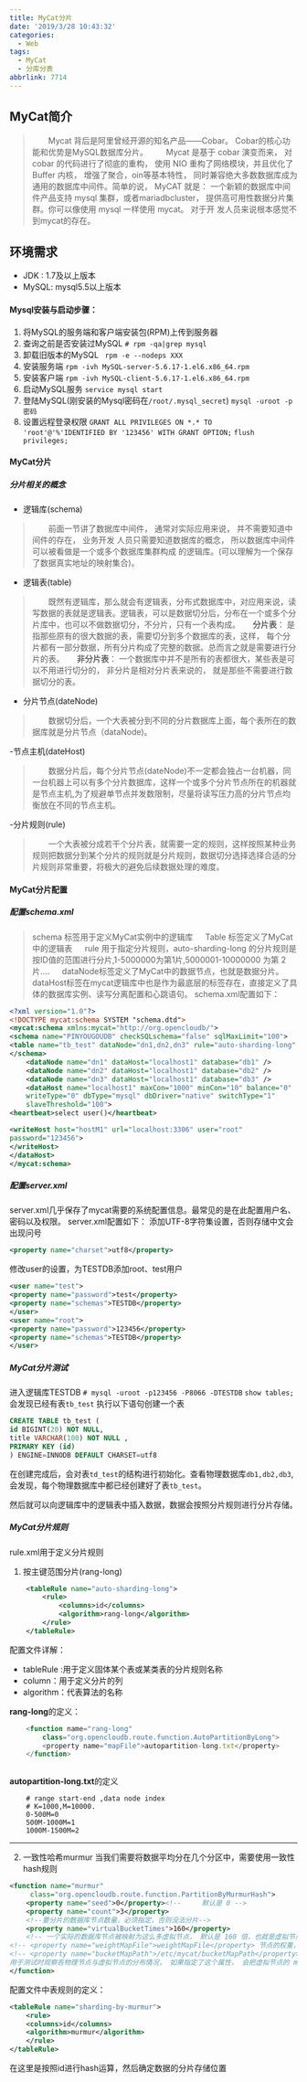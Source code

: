 ```yaml
---
title: MyCat分片
date: '2019/3/28 10:43:32'
categories:
  - Web
tags:
  - MyCat
  - 分库分表
abbrlink: 7714
---
```



## MyCat简介
>&emsp;&emsp;Mycat 背后是阿里曾经开源的知名产品——Cobar。 Cobar的核心功能和优势是MySQL数据库分片。
&emsp;&emsp;Mycat 是基于 cobar 演变而来， 对 cobar 的代码进行了彻底的重构， 使用 NIO 重构了网络模块，并且优化了Buffer 内核， 增强了聚合，oin等基本特性， 同时兼容绝大多数数据库成为通用的数据库中间件。简单的说， MyCAT 就是： 一个新颖的数据库中间件产品支持 mysql 集群，或者mariadbcluster， 提供高可用性数据分片集群。你可以像使用 mysql 一样使用 mycat。 对于开
发人员来说根本感觉不到mycat的存在。

<!--more-->

## 环境需求

- JDK :  1.7及以上版本
- MySQL: mysql5.5以上版本

#### Mysql安装与启动步骤：

 1. 将MySQL的服务端和客户端安装包(RPM)上传到服务器
 2. 查询之前是否安装过MySQL
 ` # rpm -qa|grep mysql `
 3. 卸载旧版本的MySQL
 ` rpm -e --nodeps XXX`
 4. 安装服务端
 `rpm -ivh MySQL-server-5.6.17-1.el6.x86_64.rpm`
 5. 安装客户端
 `rpm -ivh MySQL-client-5.6.17-1.el6.x86_64.rpm`
 6. 启动MySQL服务
 `service mysql start`
 7. 登陆MySQL(刚安装的Mysql密码在`/root/.mysql_secret`)
`mysql -uroot -p密码`
 8. 设置远程登录权限
 `GRANT ALL PRIVILEGES ON *.* TO 'root'@'%'IDENTIFIED BY '123456' WITH GRANT OPTION;`
  `flush privileges;`

#### MyCat分片

##### 分片相关的概念

- 逻辑库(schema) 
>&emsp;&emsp;前面一节讲了数据库中间件， 通常对实际应用来说， 并不需要知道中间件的存在， 业务开发
人员只需要知道数据库的概念， 所以数据库中间件可以被看做是一个或多个数据库集群构成
的逻辑库。(可以理解为一个保存了数据真实地址的映射集合)。

- 逻辑表(table)
>&emsp;&emsp;既然有逻辑库，那么就会有逻辑表，分布式数据库中，对应用来说，读写数据的表就是逻辑表。逻辑表，可以是数据切分后，分布在一个或多个分片库中，也可以不做数据切分，不分片，只有一个表构成。
&emsp;
**分片表**： 是指那些原有的很大数据的表，需要切分到多个数据库的表，这样， 每个分片都有一部分数据，所有分片构成了完整的数据。总而言之就是需要进行分片的表。
&emsp;
**非分片表**： 一个数据库中并不是所有的表都很大，某些表是可以不用进行切分的， 非分片是相对分片表来说的， 就是那些不需要进行数据切分的表。

- 分片节点(dateNode)
>&emsp;&emsp;数据切分后，一个大表被分到不同的分片数据库上面，每个表所在的数据库就是分片节点（dataNode)。

-节点主机(dateHost)
>&emsp;&emsp;数据分片后，每个分片节点(dateNode)不一定都会独占一台机器，同一台机器上可以有多个分片数据库，这样一个或多个分片节点所在的机器就是节点主机,为了规避单节点并发数限制，尽量将读写压力高的分片节点均衡放在不同的节点主机。

-分片规则(rule)
>&emsp;&emsp;一个大表被分成若干个分片表，就需要一定的规则，这样按照某种业务规则把数据分到某个分片的规则就是分片规则，数据切分选择选择合适的分片规则非常重要，将极大的避免后续数据处理的难度。

#### MyCat分片配置

##### 配置schema.xml

>schema 标签用于定义MyCat实例中的逻辑库
&emsp;
Table 标签定义了MyCat中的逻辑表 
&emsp;
rule 用于指定分片规则，auto-sharding-long 的分片规则是按ID值的范围进行分片,1-5000000为第1片,5000001-10000000 为第 2 片.... 
&emsp;
dataNode标签定义了MyCat中的数据节点，也就是数据分片。
dataHost标签在mycat逻辑库中也是作为最底层的标签存在，直接定义了具体的数据库实例、读写分离配置和心跳语句。
schema.xml配置如下：
```xml
<?xml version="1.0"?>
<!DOCTYPE mycat:schema SYSTEM "schema.dtd">
<mycat:schema xmlns:mycat="http://org.opencloudb/">
<schema name="PINYOUGOUDB" checkSQLschema="false" sqlMaxLimit="100">
<table name="tb_test" dataNode="dn1,dn2,dn3" rule="auto-sharding-long" />
</schema>
    <dataNode name="dn1" dataHost="localhost1" database="db1" />
    <dataNode name="dn2" dataHost="localhost1" database="db2" />
    <dataNode name="dn3" dataHost="localhost1" database="db3" />
    <dataHost name="localhost1" maxCon="1000" minCon="10" balance="0"
    writeType="0" dbType="mysql" dbDriver="native" switchType="1"
    slaveThreshold="100">
<heartbeat>select user()</heartbeat>

<writeHost host="hostM1" url="localhost:3306" user="root"
password="123456">
</writeHost>
</dataHost>
</mycat:schema>
```
##### 配置server.xml

server.xml几乎保存了mycat需要的系统配置信息。最常见的是在此配置用户名、密码以及权限。
server.xml配置如下：
添加UTF-8字符集设置，否则存储中文会出现问号

```xml
<property name="charset">utf8</property>
```
修改user的设置，为TESTDB添加root、test用户
```xml
<user name="test">
<property name="password">test</property>
<property name="schemas">TESTDB</property>
</user>
<user name="root">
<property name="password">123456</property>
<property name="schemas">TESTDB</property>
</user>
```
##### MyCat分片测试

进入逻辑库TESTDB
`# mysql -uroot -p123456 -P8066 -DTESTDB`
`show tables;`会发现已经有表`tb_test`
执行以下语句创建一个表

```sql
CREATE TABLE tb_test (
id BIGINT(20) NOT NULL,
title VARCHAR(100) NOT NULL ,
PRIMARY KEY (id)
) ENGINE=INNODB DEFAULT CHARSET=utf8
```
在创建完成后，会对表`td_test`的结构进行初始化。查看物理数据库`db1,db2,db3`,会发现，每个物理数据库中都已经创建好了表`tb_test`。

然后就可以向逻辑库中的逻辑表中插入数据，数据会按照分片规则进行分片存储。

##### MyCat分片规则

rule.xml用于定义分片规则

1. 按主键范围分片(rang-long)

```xml
    <tableRule name="auto-sharding-long">
        <rule>
            <columns>id</columns>
            <algorithm>rang-long</algorithm>
        </rule>
    </tableRule>
```

配置文件详解：
- tableRule :用于定义固体某个表或某类表的分片规则名称
- column：用于定义分片的列
- algorithm：代表算法的名称

**rang-long**的定义：

```js
    <function name="rang-long"
        class="org.opencloudb.route.function.AutoPartitionByLong">
        <property name="mapFile">autopartition-long.txt</property>
    </function>
    
```
 **autopartition-long.txt**的定义
```shell
    # range start-end ,data node index
    # K=1000,M=10000.
    0-500M=0
    500M-1000M=1
    1000M-1500M=2
```

----------

 2. 一致性哈希murmur
 当我们需要将数据平均分在几个分区中，需要使用一致性hash规则
```xml
<function name="murmur"
     class="org.opencloudb.route.function.PartitionByMurmurHash">
    <property name="seed">0</property><!--     默认是 0 -->
    <property name="count">3</property>
    <!--要分片的数据库节点数量，必须指定，否则没法分片-->
    <property name="virtualBucketTimes">160</property>
    <!-- 一个实际的数据库节点被映射为这么多虚拟节点， 默认是 160 倍，也就是虚拟节点数是物理节点数的 160 倍 -->
<!-- <property name="weightMapFile">weightMapFile</property> 节点的权重，没有指定权重的节点默认是1。以properties文件的格式填写， 以从 0 开始到 count-1的整数值也就是节点索引为key，以节点权重值为值。 所有权重值必须是正整数， 否则以 1 代替 -->
<!-- <property name="bucketMapPath">/etc/mycat/bucketMapPath</property>
用于测试时观察各物理节点与虚拟节点的分布情况， 如果指定了这个属性， 会把虚拟节点的 murmur hash 值与物理节点的映射按行输出到这个文件， 没有默认值， 如果不指定， 就不会输出任何东西 -->
</function>
```
配置文件中表规则的定义：
```xml
<tableRule name="sharding-by-murmur">
    <rule>
    <columns>id</columns>
    <algorithm>murmur</algorithm>
    </rule>
</tableRule>
```
在这里是按照id进行hash运算，然后确定数据的分片存储位置

